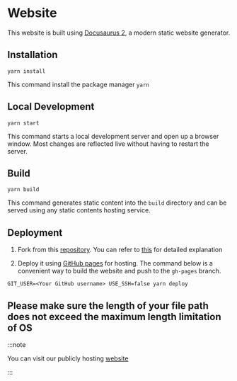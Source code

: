 # Website

This website is built using [Docusaurus 2](https://v2.docusaurus.io/), a modern static website generator.

## Installation

```console
yarn install
```

This command install the package manager `yarn`

## Local Development

```console
yarn start
```

This command starts a local development server and open up a browser window. Most changes are reflected live without having to restart the server.

## Build

```console
yarn build
```

This command generates static content into the `build` directory and can be served using any static contents hosting service.

## Deployment
1. Fork from this [repository](https://github.com/ub31/ASR). You can refer to [this](https://docs.github.com/en/free-pro-team@latest/github/getting-started-with-github/fork-a-repo) for detailed explanation 

2. Deploy it using [GitHub pages](https://pages.github.com/) for hosting. The command below is a convenient way to build the website and push to the `gh-pages` branch.  
```console
GIT_USER=<Your GitHub username> USE_SSH=false yarn deploy
```
**Please make sure the length of your file path does not exceed the maximum length limitation of OS**
---
:::note

You can visit our publicly hosting [website](https://ub31.github.io/ASR/)

:::